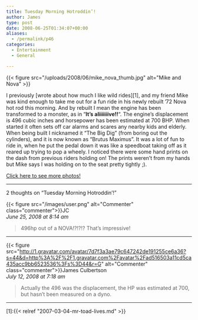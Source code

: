 ```yaml
---
title: Tuesday Morning Hotroddin’!
author: James
type: post
date: 2008-06-25T01:34:07+00:00
aliases:
  - /permalink/p46
categories:
  - Entertainment
  - General

---
```

{{< figure src="/uploads/2008/06/mike_nova_thumb.jpg" alt="Mike and Nova" >}}

I previously [wrote about how much I like wild rides][1], and my friend Mike was kind enough to take me out for a fun ride in his newly rebuilt &#8217;72 Nova hot rod this morning. And by rebuilt I mean the engine has been transformed to a monster, as in &#8220;**It&#8217;s aliiiiiiive!!**&#8220;. The engine&#8217;s displacement is 496 cubic inches and horsepower has been estimated at 700 BHP. When started it often sets off car alarms and scares any nearby kids and elderly. When being built I nicknamed it &#8220;The Big Dig&#8221; (from boring out the cylinders), and it is now known as &#8220;Brutus Maximus&#8221;. It was a lot of fun to ride in, when he put the pedal down it was like a speedboat taking off as it reared up trying to pop a wheely. I noticed there were some hand prints on the dash from previous riders holding on! The prints weren&#8217;t from my hands but Mike says I was holding on to the seat pretty tightly ;).

[Click here to see more photos!](/nova/mike_nova.htm)

****
2 thoughts on “Tuesday Morning Hotroddin’!”

{{< figure src="/images/user.png" alt="Commenter" class="commenter">}}JC  
_June 25, 2008 at 8:14 am_

>496hp out of a NOVA!?!?!? That’s impressive!

****

{{< figure src="http://1.gravatar.com/avatar/7d7f3a3ae79c647242de191255ce6a36?s=44&d=http%3A%2F%2F1.gravatar.com%2Favatar%2Fad516503a11cd5ca435acc9bb6523536%3Fs%3D44&r=G" alt="Commenter" class="commenter">}}James Culbertson  
_July 12, 2008 at 7:18 am_

>Actually the 496 was the displacement, the HP was estimated at 700, but hasn’t been measured on a dyno.

****

 [1]:{{< relref "2007-03-04-mr-toad-lives.md" >}}
